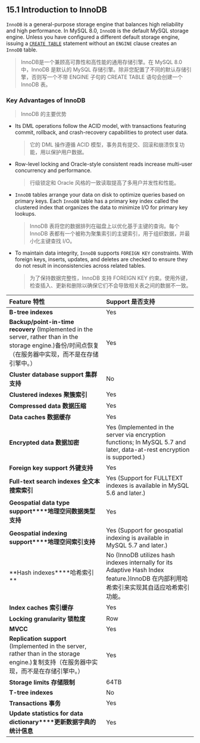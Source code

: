 ## 15.1 Introduction to InnoDB

`InnoDB` is a general-purpose storage engine that balances high reliability and high performance. In MySQL 8.0, `InnoDB` is the default MySQL storage engine. Unless you have configured a different default storage engine, issuing a [`CREATE TABLE`](https://dev.mysql.com/doc/refman/8.0/en/create-table.html) statement without an `ENGINE` clause creates an `InnoDB` table.

> InnoDB是一个兼顾高可靠性和高性能的通用存储引擎。在 MySQL 8.0 中，InnoDB 是默认的 MySQL 存储引擎。除非您配置了不同的默认存储引擎，否则写一个不带 ENGINE 子句的 CREATE TABLE 语句会创建一个 InnoDB 表。

### Key Advantages of InnoDB

> InnoDB 的主要优势

- Its DML operations follow the ACID model, with transactions featuring commit, rollback, and crash-recovery capabilities to protect user data.

  > 它的 DML 操作遵循 ACID 模型，事务具有提交、回滚和崩溃恢复功能，用以保护用户数据。

- Row-level locking and Oracle-style consistent reads increase multi-user concurrency and performance. 

  > 行级锁定和 Oracle 风格的一致读取提高了多用户并发性和性能。

- `InnoDB` tables arrange your data on disk to optimize queries based on primary keys. Each `InnoDB` table has a primary key index called the clustered index that organizes the data to minimize I/O for primary key lookups.

  > InnoDB 表将您的数据排列在磁盘上以优化基于主键的查询。每个 InnoDB 表都有一个被称为聚集索引的主键索引，用于组织数据，并最小化主键查找 I/O。

- To maintain data integrity, `InnoDB` supports `FOREIGN KEY` constraints. With foreign keys, inserts, updates, and deletes are checked to ensure they do not result in inconsistencies across related tables.

  > 为了保持数据完整性，InnoDB 支持 FOREIGN KEY 约束。使用外键，检查插入、更新和删除以确保它们不会导致相关表之间的数据不一致。

  

| Feature 特性                                                 | Support 是否支持                                             |
| :----------------------------------------------------------- | :----------------------------------------------------------- |
| **B-tree indexes**                                           | Yes                                                          |
| **Backup/point-in-time recovery** (Implemented in the server, rather than in the storage engine.)备份/时间点恢复（在服务器中实现，而不是在存储引擎中。） | Yes                                                          |
| **Cluster database support 集群支持**                        | No                                                           |
| **Clustered indexes 聚簇索引**                               | Yes                                                          |
| **Compressed data 数据压缩**                                 | Yes                                                          |
| **Data caches 数据缓存**                                     | Yes                                                          |
| **Encrypted data 数据加密**                                  | Yes (Implemented in the server via encryption functions; In MySQL 5.7 and later, data-at-rest encryption is supported.) |
| **Foreign key support 外键支持**                             | Yes                                                          |
| **Full-text search indexes 全文本搜索索引**                  | Yes (Support for FULLTEXT indexes is available in MySQL 5.6 and later.) |
| **Geospatial data type support****地理空间数据类型支持**     | Yes                                                          |
| **Geospatial indexing support****地理空间索引支持**          | Yes (Support for geospatial indexing is available in MySQL 5.7 and later.) |
| **Hash indexes****哈希索引 **                                | No (InnoDB utilizes hash indexes internally for its Adaptive Hash Index feature.)InnoDB 在内部利用哈希索引来实现其自适应哈希索引功能。 |
| **Index caches 索引缓存**                                    | Yes                                                          |
| **Locking granularity 锁粒度**                               | Row                                                          |
| **MVCC**                                                     | Yes                                                          |
| **Replication support** (Implemented in the server, rather than in the storage engine.)复制支持（在服务器中实现，而不是在存储引擎中。） | Yes                                                          |
| **Storage limits 存储限制**                                  | 64TB                                                         |
| **T-tree indexes**                                           | No                                                           |
| **Transactions 事务**                                        | Yes                                                          |
| **Update statistics for data dictionary****更新数据字典的统计信息** | Yes                                                          |